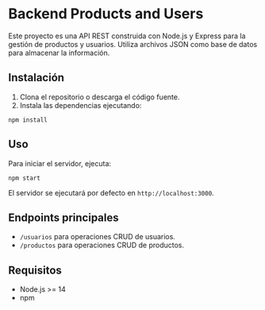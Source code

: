 # Backend Products and Users

Este proyecto es una API REST construida con Node.js y Express para la gestión de productos y usuarios. Utiliza archivos JSON como base de datos para almacenar la información.

## Instalación

1. Clona el repositorio o descarga el código fuente.
2. Instala las dependencias ejecutando:

```
npm install
```

## Uso

Para iniciar el servidor, ejecuta:

```
npm start
```

El servidor se ejecutará por defecto en `http://localhost:3000`.

## Endpoints principales

- `/usuarios` para operaciones CRUD de usuarios.
- `/productos` para operaciones CRUD de productos.

## Requisitos
- Node.js >= 14
- npm

